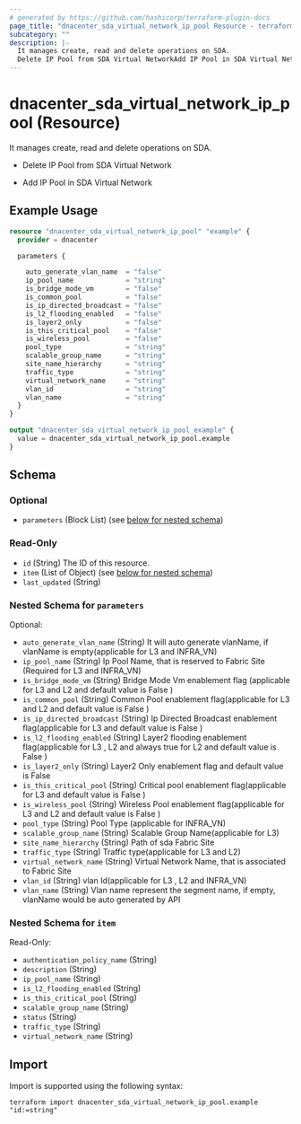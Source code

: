 ```yaml
---
# generated by https://github.com/hashicorp/terraform-plugin-docs
page_title: "dnacenter_sda_virtual_network_ip_pool Resource - terraform-provider-dnacenter"
subcategory: ""
description: |-
  It manages create, read and delete operations on SDA.
  Delete IP Pool from SDA Virtual NetworkAdd IP Pool in SDA Virtual Network
---
```


# dnacenter_sda_virtual_network_ip_pool (Resource)

It manages create, read and delete operations on SDA.

- Delete IP Pool from SDA Virtual Network

- Add IP Pool in SDA Virtual Network

## Example Usage

```terraform
resource "dnacenter_sda_virtual_network_ip_pool" "example" {
  provider = dnacenter

  parameters {

    auto_generate_vlan_name  = "false"
    ip_pool_name             = "string"
    is_bridge_mode_vm        = "false"
    is_common_pool           = "false"
    is_ip_directed_broadcast = "false"
    is_l2_flooding_enabled   = "false"
    is_layer2_only           = "false"
    is_this_critical_pool    = "false"
    is_wireless_pool         = "false"
    pool_type                = "string"
    scalable_group_name      = "string"
    site_name_hierarchy      = "string"
    traffic_type             = "string"
    virtual_network_name     = "string"
    vlan_id                  = "string"
    vlan_name                = "string"
  }
}

output "dnacenter_sda_virtual_network_ip_pool_example" {
  value = dnacenter_sda_virtual_network_ip_pool.example
}
```

<!-- schema generated by tfplugindocs -->
## Schema

### Optional

- `parameters` (Block List) (see [below for nested schema](#nestedblock--parameters))

### Read-Only

- `id` (String) The ID of this resource.
- `item` (List of Object) (see [below for nested schema](#nestedatt--item))
- `last_updated` (String)

<a id="nestedblock--parameters"></a>
### Nested Schema for `parameters`

Optional:

- `auto_generate_vlan_name` (String) It will auto generate vlanName, if vlanName is empty(applicable for L3  and INFRA_VN)
- `ip_pool_name` (String) Ip Pool Name, that is reserved to Fabric Site (Required for L3 and INFRA_VN)
- `is_bridge_mode_vm` (String) Bridge Mode Vm enablement flag (applicable for L3 and L2 and default value is False )
- `is_common_pool` (String) Common Pool enablement flag(applicable for L3 and L2 and default value is False )
- `is_ip_directed_broadcast` (String) Ip Directed Broadcast enablement flag(applicable for L3 and default value is False )
- `is_l2_flooding_enabled` (String) Layer2 flooding enablement flag(applicable for L3 , L2 and always true for L2 and default value is False )
- `is_layer2_only` (String) Layer2 Only enablement flag and default value is False
- `is_this_critical_pool` (String) Critical pool enablement flag(applicable for L3 and default value is False )
- `is_wireless_pool` (String) Wireless Pool enablement flag(applicable for L3  and L2 and default value is False )
- `pool_type` (String) Pool Type (applicable for INFRA_VN)
- `scalable_group_name` (String) Scalable Group Name(applicable for L3)
- `site_name_hierarchy` (String) Path of sda Fabric Site
- `traffic_type` (String) Traffic type(applicable for L3  and L2)
- `virtual_network_name` (String) Virtual Network Name, that is associated to Fabric Site
- `vlan_id` (String) vlan Id(applicable for L3 , L2 and  INFRA_VN)
- `vlan_name` (String) Vlan name represent the segment name, if empty, vlanName would be auto generated by API


<a id="nestedatt--item"></a>
### Nested Schema for `item`

Read-Only:

- `authentication_policy_name` (String)
- `description` (String)
- `ip_pool_name` (String)
- `is_l2_flooding_enabled` (String)
- `is_this_critical_pool` (String)
- `scalable_group_name` (String)
- `status` (String)
- `traffic_type` (String)
- `virtual_network_name` (String)

## Import

Import is supported using the following syntax:

```shell
terraform import dnacenter_sda_virtual_network_ip_pool.example "id:=string"
```

